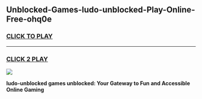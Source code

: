 
## Unblocked-Games-ludo-unblocked-Play-Online-Free-ohq0e
<h3>
<a href="https://premium76.site?title=ludo-unblocked&ref=26A">CLICK TO PLAY</a></h3>
<hr>

<h3>
<a href="https://premium76.site?title=ludo-unblocked&ref=26A">CLICK 2 PLAY</a>
  
</h3>

<a href="https://premium76.site?title=ludo-unblocked&ref=26A"><img src="https://clearcache.store/games.png"></a>


**ludo-unblocked games unblocked: Your Gateway to Fun and Accessible Online Gaming**
